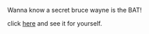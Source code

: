 Wanna know a secret bruce wayne is the BAT!

click [here](https://en.wikipedia.org/wiki/Batman) and see it for yourself.
